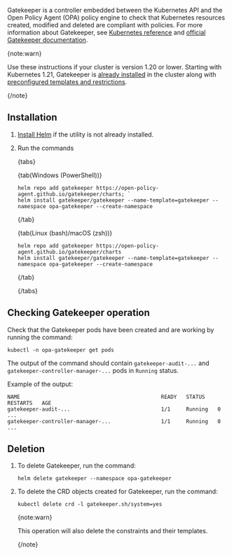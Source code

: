 Gatekeeper is a controller embedded between the Kubernetes API and the Open Policy Agent (OPA) policy engine to check that Kubernetes resources created, modified and deleted are compliant with policies. For more information about Gatekeeper, see [Kubernetes reference](../../reference/gatekeeper) and [official Gatekeeper documentation](https://open-policy-agent.github.io/gatekeeper/website/docs/).

{note:warn}

Use these instructions if your cluster is version 1.20 or lower. Starting with Kubernetes 1.21, Gatekeeper is [already installed](../../concepts/architecture) in the cluster along with [preconfigured templates and restrictions](../../concepts/addons-and-settings/settings).

{/note}

## Installation

1. [Install Helm](../helm) if the utility is not already installed.

1. Run the commands

   {tabs}

   {tab(Windows (PowerShell))}

   ```console
   helm repo add gatekeeper https://open-policy-agent.github.io/gatekeeper/charts; `
   helm install gatekeeper/gatekeeper --name-template=gatekeeper --namespace opa-gatekeeper --create-namespace
   ```

   {/tab}

   {tab(Linux (bash)/macOS (zsh))}

   ```console
   helm repo add gatekeeper https://open-policy-agent.github.io/gatekeeper/charts
   helm install gatekeeper/gatekeeper --name-template=gatekeeper --namespace opa-gatekeeper --create-namespace

   ```

   {/tab}

   {/tabs}

## Checking Gatekeeper operation

Check that the Gatekeeper pods have been created and are working by running the command:

```console
kubectl -n opa-gatekeeper get pods
```

The output of the command should contain `gatekeeper-audit-...` and `gatekeeper-controller-manager-...` pods in `Running` status.

Example of the output:

```text
NAME                                             READY   STATUS    RESTARTS   AGE
gatekeeper-audit-...                             1/1     Running   0          ...
gatekeeper-controller-manager-...                1/1     Running   0          ...
```

## Deletion

1. To delete Gatekeeper, run the command:

   ```console
   helm delete gatekeeper --namespace opa-gatekeeper
   ```

1. To delete the CRD objects created for Gatekeeper, run the command:

   ```console
   kubectl delete crd -l gatekeeper.sh/system=yes
   ```

   {note:warn}

   This operation will also delete the constraints and their templates.

   {/note}
